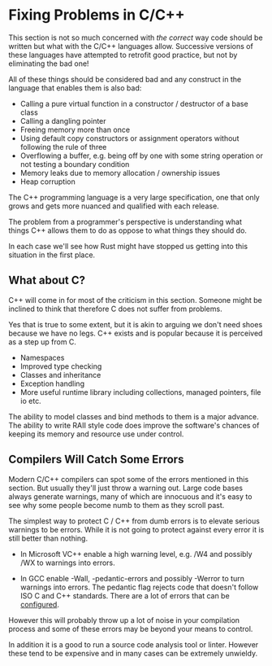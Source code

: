 # Fixing Problems in C/C++

This section is not so much concerned with *the correct* way code should be written but what with the C/C++ languages allow. Successive versions of these languages have attempted to retrofit good practice, but not by eliminating
the bad one!

All of these things should be considered bad and any construct in the language that enables them is also bad:

* Calling a pure virtual function in a constructor / destructor of a base class
* Calling a dangling pointer
* Freeing memory more than once
* Using default copy constructors or assignment operators without following the rule of three
* Overflowing a buffer, e.g. being off by one with some string operation or not testing a boundary condition
* Memory leaks due to memory allocation / ownership issues
* Heap corruption

The C++ programming language is a very large specification, one that only grows and gets more nuanced and qualified with each release.

The problem from a programmer's perspective is understanding what things C++ allows them to do as oppose to what things they should do.

In each case we'll see how Rust might have stopped us getting into this situation in the first place.

## What about C?

C++ will come in for most of the criticism in this section. Someone might be inclined to think that therefore C does not suffer from problems.

Yes that is true to some extent, but it is akin to arguing we don't need shoes because we have no legs. C++ exists and is popular because it is perceived as a step up from C.

* Namespaces
* Improved type checking
* Classes and inheritance
* Exception handling
* More useful runtime library including collections, managed pointers, file io etc.

The ability to model classes and bind methods to them is a major advance. The ability to write RAII style code does improve the software's chances of keeping its memory and resource use under control.

## Compilers Will Catch Some Errors

Modern C/C++ compilers can spot some of the errors mentioned in this section. But usually they'll just throw a warning out. Large code bases always generate warnings, many of which are innocuous and it's easy to see why some people become numb to them as they scroll past.

The simplest way to protect C / C++ from dumb errors is to elevate serious warnings to be errors. While it is not going to protect against every error it is still better than nothing.

* In Microsoft VC++ enable a high warning level, e.g. /W4 and possibly /WX to warnings into errors.

* In GCC enable -Wall, -pedantic-errors and possibly -Werror to turn warnings into errors. The pedantic flag rejects code that doesn't follow ISO C and C++ standards. There are a lot of errors that can be [configured](https://gcc.gnu.org/onlinedocs/gcc/Warning-Options.html#Warning-Options).

However this will probably throw up a lot of noise in your compilation process and some of these errors may be beyond your means to control.

In addition it is a good to run a source code analysis tool or linter. However these tend to be expensive and in many cases can be extremely unwieldy.
